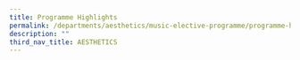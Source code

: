 ```yaml
---
title: Programme Highlights
permalink: /departments/aesthetics/music-elective-programme/programme-highlights/
description: ""
third_nav_title: AESTHETICS
---
```

